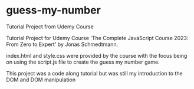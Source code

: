 # guess-my-number

Tutorial Project from Udemy Course

Tutorial Project for Udemy Course 'The Complete JavaScript Course 2023: From Zero to Expert' by Jonas Schmedtmann.

index.html and style.css were provided by the course with the focus being on using the script.js file to create the guess my number game.

This project was a code along tutorial but was still my introduction to the DOM and DOM manipulation
